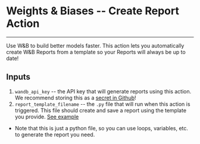 # Weights & Biases -- Create Report Action
---
Use W&B to build better models faster.  This action lets you automatically create W&B Reports from a template so your Reports will always be up to date!

## Inputs
1. `wandb_api_key` -- the API key that will generate reports using this action.  We recommend storing this as a [secret in Github](https://docs.github.com/en/actions/security-guides/encrypted-secrets)!
2. `report_template_filename` -- the `.py` file that will run when this action is triggered.  This file should create and save a report using the template you provide.  [See example](https://github.com/andrewtruong/wandb-gh-actions/blob/master/template.py)
  - Note that this is just a python file, so you can use loops, variables, etc. to generate the report you need.
